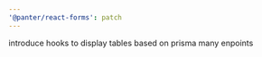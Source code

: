 ```yaml
---
'@panter/react-forms': patch
---
```


introduce hooks to display tables based on prisma many enpoints
